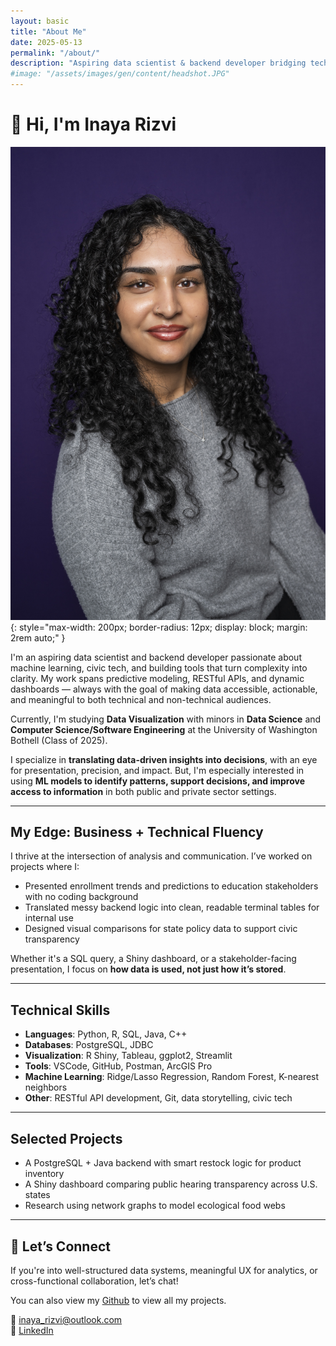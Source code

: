 ```yaml
---
layout: basic
title: "About Me"
date: 2025-05-13
permalink: "/about/"
description: "Aspiring data scientist & backend developer bridging technical systems with real-world impact."
#image: "/assets/images/gen/content/headshot.JPG"
---
```


# 👋 Hi, I'm Inaya Rizvi

![Inaya Rizvi Headshot](/assets/images/gen/content/headshot.JPG){: style="max-width: 200px; border-radius: 12px; display: block; margin: 2rem auto;" }

I'm an aspiring data scientist and backend developer passionate about machine learning, civic tech, and building tools that turn complexity into clarity. My work spans predictive modeling, RESTful APIs, and dynamic dashboards — always with the goal of making data accessible, actionable, and meaningful to both technical and non-technical audiences.

Currently, I'm studying **Data Visualization** with minors in **Data Science** and **Computer Science/Software Engineering** at the University of Washington Bothell (Class of 2025). 

I specialize in **translating data-driven insights into decisions**, with an eye for presentation, precision, and impact. But, I'm especially interested in using **ML models to identify patterns, support decisions, and improve access to information** in both public and private sector settings.

---

## My Edge: Business + Technical Fluency

I thrive at the intersection of analysis and communication. I’ve worked on projects where I:

- Presented enrollment trends and predictions to education stakeholders with no coding background
- Translated messy backend logic into clean, readable terminal tables for internal use
- Designed visual comparisons for state policy data to support civic transparency

Whether it's a SQL query, a Shiny dashboard, or a stakeholder-facing presentation, I focus on **how data is used, not just how it’s stored**.

---

## Technical Skills

- **Languages**: Python, R, SQL, Java, C++  
- **Databases**: PostgreSQL, JDBC  
- **Visualization**: R Shiny, Tableau, ggplot2, Streamlit  
- **Tools**: VSCode, GitHub, Postman, ArcGIS Pro
- **Machine Learning**: Ridge/Lasso Regression, Random Forest, K-nearest neighbors 
- **Other**: RESTful API development, Git, data storytelling, civic tech

---

## Selected Projects

- A PostgreSQL + Java backend with smart restock logic for product inventory
- A Shiny dashboard comparing public hearing transparency across U.S. states
- Research using network graphs to model ecological food webs

---

## 🤝 Let’s Connect

If you're into well-structured data systems, meaningful UX for analytics, or cross-functional collaboration, let’s chat!

You can also view my [Github](https://github.com/inaya-r) to view all my projects.  

📧 [inaya_rizvi@outlook.com](mailto:inaya_rizvi@outlook.com)  
🔗 [LinkedIn](https://www.linkedin.com/in/inaya-rizvi/)
